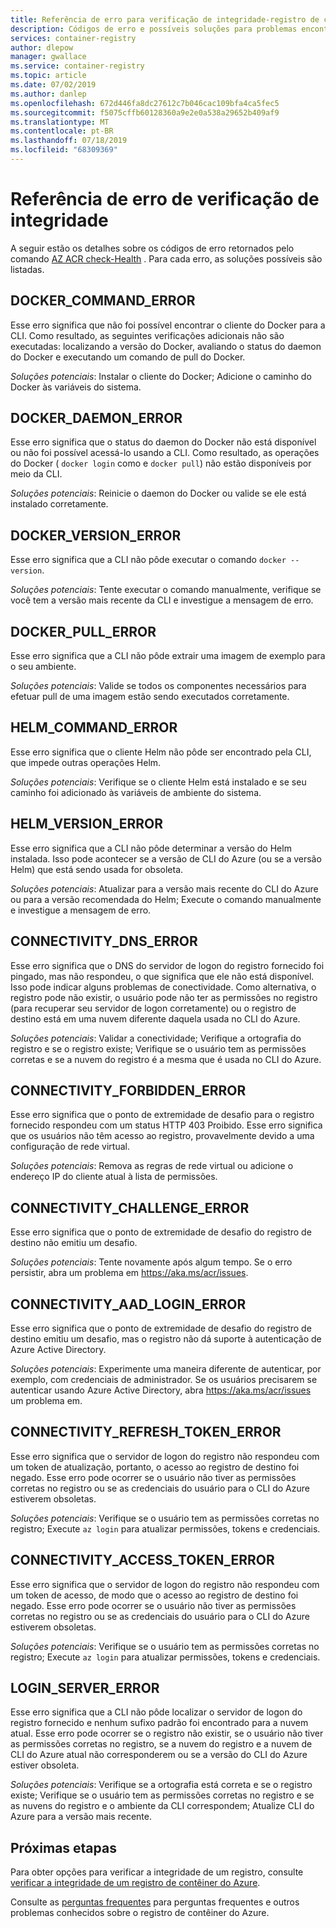 ```yaml
---
title: Referência de erro para verificação de integridade-registro de contêiner do Azure
description: Códigos de erro e possíveis soluções para problemas encontrados ao executar o comando AZ ACR check-Health Diagnostic no registro de contêiner do Azure
services: container-registry
author: dlepow
manager: gwallace
ms.service: container-registry
ms.topic: article
ms.date: 07/02/2019
ms.author: danlep
ms.openlocfilehash: 672d446fa8dc27612c7b046cac109bfa4ca5fec5
ms.sourcegitcommit: f5075cffb60128360a9e2e0a538a29652b409af9
ms.translationtype: MT
ms.contentlocale: pt-BR
ms.lasthandoff: 07/18/2019
ms.locfileid: "68309369"
---
```

# <a name="health-check-error-reference"></a>Referência de erro de verificação de integridade

A seguir estão os detalhes sobre os códigos de erro retornados pelo comando [AZ ACR check-Health][az-acr-check-health] . Para cada erro, as soluções possíveis são listadas.

## <a name="dockercommanderror"></a>DOCKER_COMMAND_ERROR

Esse erro significa que não foi possível encontrar o cliente do Docker para a CLI. Como resultado, as seguintes verificações adicionais não são executadas: localizando a versão do Docker, avaliando o status do daemon do Docker e executando um comando de pull do Docker.

*Soluções potenciais*: Instalar o cliente do Docker; Adicione o caminho do Docker às variáveis do sistema.

## <a name="dockerdaemonerror"></a>DOCKER_DAEMON_ERROR

Esse erro significa que o status do daemon do Docker não está disponível ou não foi possível acessá-lo usando a CLI. Como resultado, as operações do Docker ( `docker login` como e `docker pull`) não estão disponíveis por meio da CLI.

*Soluções potenciais*: Reinicie o daemon do Docker ou valide se ele está instalado corretamente.

## <a name="dockerversionerror"></a>DOCKER_VERSION_ERROR

Esse erro significa que a CLI não pôde executar o comando `docker --version`.

*Soluções potenciais*: Tente executar o comando manualmente, verifique se você tem a versão mais recente da CLI e investigue a mensagem de erro.

## <a name="dockerpullerror"></a>DOCKER_PULL_ERROR

Esse erro significa que a CLI não pôde extrair uma imagem de exemplo para o seu ambiente.

*Soluções potenciais*: Valide se todos os componentes necessários para efetuar pull de uma imagem estão sendo executados corretamente.

## <a name="helmcommanderror"></a>HELM_COMMAND_ERROR

Esse erro significa que o cliente Helm não pôde ser encontrado pela CLI, que impede outras operações Helm.

*Soluções potenciais*: Verifique se o cliente Helm está instalado e se seu caminho foi adicionado às variáveis de ambiente do sistema.

## <a name="helmversionerror"></a>HELM_VERSION_ERROR

Esse erro significa que a CLI não pôde determinar a versão do Helm instalada. Isso pode acontecer se a versão de CLI do Azure (ou se a versão Helm) que está sendo usada for obsoleta.

*Soluções potenciais*: Atualizar para a versão mais recente do CLI do Azure ou para a versão recomendada do Helm; Execute o comando manualmente e investigue a mensagem de erro.

## <a name="connectivitydnserror"></a>CONNECTIVITY_DNS_ERROR

Esse erro significa que o DNS do servidor de logon do registro fornecido foi pingado, mas não respondeu, o que significa que ele não está disponível. Isso pode indicar alguns problemas de conectividade. Como alternativa, o registro pode não existir, o usuário pode não ter as permissões no registro (para recuperar seu servidor de logon corretamente) ou o registro de destino está em uma nuvem diferente daquela usada no CLI do Azure.

*Soluções potenciais*: Validar a conectividade; Verifique a ortografia do registro e se o registro existe; Verifique se o usuário tem as permissões corretas e se a nuvem do registro é a mesma que é usada no CLI do Azure.

## <a name="connectivityforbiddenerror"></a>CONNECTIVITY_FORBIDDEN_ERROR

Esse erro significa que o ponto de extremidade de desafio para o registro fornecido respondeu com um status HTTP 403 Proibido. Esse erro significa que os usuários não têm acesso ao registro, provavelmente devido a uma configuração de rede virtual.

*Soluções potenciais*: Remova as regras de rede virtual ou adicione o endereço IP do cliente atual à lista de permissões.

## <a name="connectivitychallengeerror"></a>CONNECTIVITY_CHALLENGE_ERROR

Esse erro significa que o ponto de extremidade de desafio do registro de destino não emitiu um desafio.

*Soluções potenciais*: Tente novamente após algum tempo. Se o erro persistir, abra um problema em https://aka.ms/acr/issues.

## <a name="connectivityaadloginerror"></a>CONNECTIVITY_AAD_LOGIN_ERROR

Esse erro significa que o ponto de extremidade de desafio do registro de destino emitiu um desafio, mas o registro não dá suporte à autenticação de Azure Active Directory.

*Soluções potenciais*: Experimente uma maneira diferente de autenticar, por exemplo, com credenciais de administrador. Se os usuários precisarem se autenticar usando Azure Active Directory, abra https://aka.ms/acr/issues um problema em.

## <a name="connectivityrefreshtokenerror"></a>CONNECTIVITY_REFRESH_TOKEN_ERROR

Esse erro significa que o servidor de logon do registro não respondeu com um token de atualização, portanto, o acesso ao registro de destino foi negado. Esse erro pode ocorrer se o usuário não tiver as permissões corretas no registro ou se as credenciais do usuário para o CLI do Azure estiverem obsoletas.

*Soluções potenciais*: Verifique se o usuário tem as permissões corretas no registro; Execute `az login` para atualizar permissões, tokens e credenciais.

## <a name="connectivityaccesstokenerror"></a>CONNECTIVITY_ACCESS_TOKEN_ERROR

Esse erro significa que o servidor de logon do registro não respondeu com um token de acesso, de modo que o acesso ao registro de destino foi negado. Esse erro pode ocorrer se o usuário não tiver as permissões corretas no registro ou se as credenciais do usuário para o CLI do Azure estiverem obsoletas.

*Soluções potenciais*: Verifique se o usuário tem as permissões corretas no registro; Execute `az login` para atualizar permissões, tokens e credenciais.

## <a name="loginservererror"></a>LOGIN_SERVER_ERROR

Esse erro significa que a CLI não pôde localizar o servidor de logon do registro fornecido e nenhum sufixo padrão foi encontrado para a nuvem atual. Esse erro pode ocorrer se o registro não existir, se o usuário não tiver as permissões corretas no registro, se a nuvem do registro e a nuvem de CLI do Azure atual não corresponderem ou se a versão do CLI do Azure estiver obsoleta.

*Soluções potenciais*: Verifique se a ortografia está correta e se o registro existe; Verifique se o usuário tem as permissões corretas no registro e se as nuvens do registro e o ambiente da CLI correspondem; Atualize CLI do Azure para a versão mais recente.

## <a name="next-steps"></a>Próximas etapas

Para obter opções para verificar a integridade de um registro, consulte [verificar a integridade de um registro de contêiner do Azure](container-registry-check-health.md).

Consulte as [perguntas frequentes](container-registry-faq.md) para perguntas frequentes e outros problemas conhecidos sobre o registro de contêiner do Azure.





<!-- LINKS - internal -->
[az-acr-check-health]: /cli/azure/acr#az-acr-check-health
